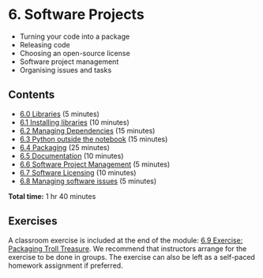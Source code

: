 # 6. Software Projects

- Turning your code into a package
- Releasing code
- Choosing an open-source license
- Software project management
- Organising issues and tasks

## Contents

- [6.0 Libraries](06_00_libraries.ipynb) (5 minutes)
- [6.1 Installing libraries](06_01_installing_packages.ipynb) (10 minutes)
- [6.2 Managing Dependencies](06_02_managing_dependencies.ipynb) (15 minutes)
- [6.3 Python outside the notebook](06_03_non_notebook_python.ipynb) (15 minutes)
- [6.4 Packaging](06_04_packaging.ipynb) (25 minutes)
- [6.5 Documentation](06_05_documentation.ipynb) (10 minutes)
- [6.6 Software Project Management](06_06_software_development.ipynb) (5 minutes)
- [6.7 Software Licensing](06_07_software_licensing.ipynb) (10 minutes)
- [6.8 Managing software issues](06_08_software_issues.ipynb) (5 minutes)

**Total time:** 1 hr 40 minutes

## Exercises

A classroom exercise is included at the end of the module: [6.9 Exercise: Packaging Troll Treasure](06_09_exercise.ipynb).
We recommend that instructors arrange for the exercise to be done in groups.
The exercise can also be left as a self-paced homework assignment if preferred.
